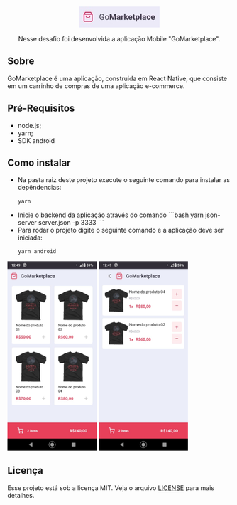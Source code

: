<div align="center">
<img src="https://github.com/AnaPaulaMenezes/desafios-gostack/blob/master/images/goMarketpalce-logo.jpeg" alt="Logo GoMarketplace"/>
<p>Nesse desafio foi desenvolvida a aplicação Mobile "GoMarketplace".</p>
</div>

<h2>Sobre</h2>
<p>GoMarketplace é uma aplicação, construida em React Native, que consiste em um carrinho de compras de uma aplicação e-commerce.</p>
</p>

<h2>Pré-Requisitos</h2>
<ul>
  <li>node.js;</li>
  <li>yarn;</li>
  <li>SDK android</li>
</ul>

<h2>Como instalar</h2>
<ul>
  <li>
   Na pasta raiz deste projeto execute o seguinte comando para instalar as depêndencias: 
   
   ```bash
   yarn
   
   ```
  
  </li>
  <li>Inicie o backend da aplicação através do comando
   ```bash
   yarn json-server server.json -p 3333 
   ```
  </li>
  <li>
    Para rodar o projeto digite o seguinte comando e a aplicação deve ser iniciada:
    
   ```bash
   yarn android
   ```
  </li>

</ul>


<img width="40%" src="https://github.com/AnaPaulaMenezes/desafios-gostack/blob/master/images/goMarketplace.jpeg"  alt="GoMarketplace"  />   <img  width="40%" src="https://github.com/AnaPaulaMenezes/desafios-gostack/blob/master/images/goMarketplace-finish.jpeg" alt="GoMarketplace Finish" />



<h2>Licença</h2>
<p>Esse projeto está sob a licença MIT. Veja o arquivo <a href="../LICENSE.md">LICENSE</a> para mais detalhes.</p>
